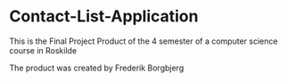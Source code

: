 # Contact-List-Application

This is the Final Project Product of the 4 semester of a computer science course in Roskilde

The product was created by Frederik Borgbjerg
